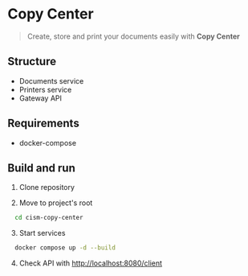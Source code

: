 # Copy Center

> Create, store and print your documents easily with **Copy Center**

## Structure

* Documents service
* Printers service
* Gateway API

## Requirements

* docker-compose

## Build and run

1. Clone repository

2. Move to project's root

```bash
  cd cism-copy-center
```

3. Start services

```bash
  docker compose up -d --build
```

4. Check API with [http://localhost:8080/client](http://localhost:8080/client)
